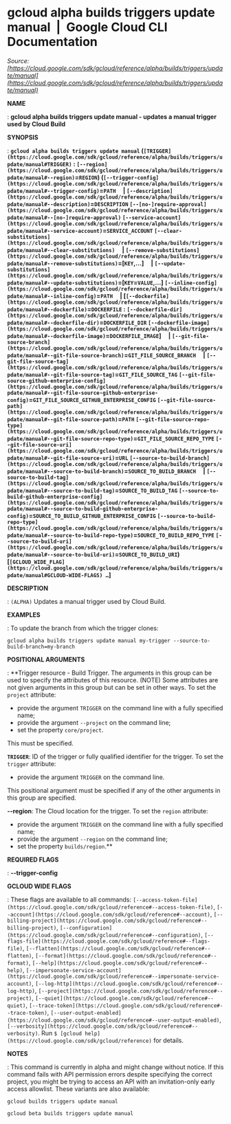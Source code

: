 # gcloud alpha builds triggers update manual  |  Google Cloud CLI Documentation

*Source: [https://cloud.google.com/sdk/gcloud/reference/alpha/builds/triggers/update/manual](https://cloud.google.com/sdk/gcloud/reference/alpha/builds/triggers/update/manual)*

**NAME**

: **gcloud alpha builds triggers update manual - updates a manual trigger used by Cloud Build**

**SYNOPSIS**

: **`gcloud alpha builds triggers update manual` (`[TRIGGER](https://cloud.google.com/sdk/gcloud/reference/alpha/builds/triggers/update/manual#TRIGGER)` : `[--region](https://cloud.google.com/sdk/gcloud/reference/alpha/builds/triggers/update/manual#--region)`=`REGION`) (`[--trigger-config](https://cloud.google.com/sdk/gcloud/reference/alpha/builds/triggers/update/manual#--trigger-config)`=`PATH`     | `[--description](https://cloud.google.com/sdk/gcloud/reference/alpha/builds/triggers/update/manual#--description)`=`DESCRIPTION` `[--[no-]require-approval](https://cloud.google.com/sdk/gcloud/reference/alpha/builds/triggers/update/manual#--[no-]require-approval)` `[--service-account](https://cloud.google.com/sdk/gcloud/reference/alpha/builds/triggers/update/manual#--service-account)`=`SERVICE_ACCOUNT` `[--clear-substitutions](https://cloud.google.com/sdk/gcloud/reference/alpha/builds/triggers/update/manual#--clear-substitutions)`     | `[--remove-substitutions](https://cloud.google.com/sdk/gcloud/reference/alpha/builds/triggers/update/manual#--remove-substitutions)`=[`KEY`,…]     | `[--update-substitutions](https://cloud.google.com/sdk/gcloud/reference/alpha/builds/triggers/update/manual#--update-substitutions)`=[`KEY`=`VALUE`,…] `[--inline-config](https://cloud.google.com/sdk/gcloud/reference/alpha/builds/triggers/update/manual#--inline-config)`=`PATH`     | [`[--dockerfile](https://cloud.google.com/sdk/gcloud/reference/alpha/builds/triggers/update/manual#--dockerfile)`=`DOCKERFILE` : `[--dockerfile-dir](https://cloud.google.com/sdk/gcloud/reference/alpha/builds/triggers/update/manual#--dockerfile-dir)`=`DOCKERFILE_DIR` `[--dockerfile-image](https://cloud.google.com/sdk/gcloud/reference/alpha/builds/triggers/update/manual#--dockerfile-image)`=`DOCKERFILE_IMAGE`]     | `[--git-file-source-branch](https://cloud.google.com/sdk/gcloud/reference/alpha/builds/triggers/update/manual#--git-file-source-branch)`=`GIT_FILE_SOURCE_BRANCH`     | `[--git-file-source-tag](https://cloud.google.com/sdk/gcloud/reference/alpha/builds/triggers/update/manual#--git-file-source-tag)`=`GIT_FILE_SOURCE_TAG` `[--git-file-source-github-enterprise-config](https://cloud.google.com/sdk/gcloud/reference/alpha/builds/triggers/update/manual#--git-file-source-github-enterprise-config)`=`GIT_FILE_SOURCE_GITHUB_ENTERPRISE_CONFIG` `[--git-file-source-path](https://cloud.google.com/sdk/gcloud/reference/alpha/builds/triggers/update/manual#--git-file-source-path)`=`PATH` `[--git-file-source-repo-type](https://cloud.google.com/sdk/gcloud/reference/alpha/builds/triggers/update/manual#--git-file-source-repo-type)`=`GIT_FILE_SOURCE_REPO_TYPE` `[--git-file-source-uri](https://cloud.google.com/sdk/gcloud/reference/alpha/builds/triggers/update/manual#--git-file-source-uri)`=`URL` `[--source-to-build-branch](https://cloud.google.com/sdk/gcloud/reference/alpha/builds/triggers/update/manual#--source-to-build-branch)`=`SOURCE_TO_BUILD_BRANCH`     | `[--source-to-build-tag](https://cloud.google.com/sdk/gcloud/reference/alpha/builds/triggers/update/manual#--source-to-build-tag)`=`SOURCE_TO_BUILD_TAG` `[--source-to-build-github-enterprise-config](https://cloud.google.com/sdk/gcloud/reference/alpha/builds/triggers/update/manual#--source-to-build-github-enterprise-config)`=`SOURCE_TO_BUILD_GITHUB_ENTERPRISE_CONFIG` `[--source-to-build-repo-type](https://cloud.google.com/sdk/gcloud/reference/alpha/builds/triggers/update/manual#--source-to-build-repo-type)`=`SOURCE_TO_BUILD_REPO_TYPE` `[--source-to-build-uri](https://cloud.google.com/sdk/gcloud/reference/alpha/builds/triggers/update/manual#--source-to-build-uri)`=`SOURCE_TO_BUILD_URI`) [`[GCLOUD_WIDE_FLAG](https://cloud.google.com/sdk/gcloud/reference/alpha/builds/triggers/update/manual#GCLOUD-WIDE-FLAGS) …`]**

**DESCRIPTION**

: `(ALPHA)` Updates a manual trigger used by Cloud Build.

**EXAMPLES**

: To update the branch from which the trigger clones:

```
gcloud alpha builds triggers update manual my-trigger --source-to-build-branch=my-branch
```

**POSITIONAL ARGUMENTS**

: **Trigger resource - Build Trigger. The arguments in this group can be used to
specify the attributes of this resource. (NOTE) Some attributes are not given
arguments in this group but can be set in other ways.
To set the `project` attribute:

- provide the argument `TRIGGER` on the command line with a fully
specified name;
- provide the argument `--project` on the command line;
- set the property `core/project`.

This must be specified.

**`TRIGGER`**:
ID of the trigger or fully qualified identifier for the trigger.
To set the `trigger` attribute:

- provide the argument `TRIGGER` on the command line.

This positional argument must be specified if any of the other arguments in this
group are specified.

**--region**:
The Cloud location for the trigger.
To set the `region` attribute:

- provide the argument `TRIGGER` on the command line with a fully
specified name;
- provide the argument `--region` on the command line;
- set the property `builds/region`.**

**REQUIRED FLAGS**

: **--trigger-config**

**GCLOUD WIDE FLAGS**

: These flags are available to all commands: `[--access-token-file](https://cloud.google.com/sdk/gcloud/reference#--access-token-file)`,
`[--account](https://cloud.google.com/sdk/gcloud/reference#--account)`, `[--billing-project](https://cloud.google.com/sdk/gcloud/reference#--billing-project)`,
`[--configuration](https://cloud.google.com/sdk/gcloud/reference#--configuration)`,
`[--flags-file](https://cloud.google.com/sdk/gcloud/reference#--flags-file)`,
`[--flatten](https://cloud.google.com/sdk/gcloud/reference#--flatten)`, `[--format](https://cloud.google.com/sdk/gcloud/reference#--format)`, `[--help](https://cloud.google.com/sdk/gcloud/reference#--help)`, `[--impersonate-service-account](https://cloud.google.com/sdk/gcloud/reference#--impersonate-service-account)`,
`[--log-http](https://cloud.google.com/sdk/gcloud/reference#--log-http)`,
`[--project](https://cloud.google.com/sdk/gcloud/reference#--project)`, `[--quiet](https://cloud.google.com/sdk/gcloud/reference#--quiet)`, `[--trace-token](https://cloud.google.com/sdk/gcloud/reference#--trace-token)`, `[--user-output-enabled](https://cloud.google.com/sdk/gcloud/reference#--user-output-enabled)`,
`[--verbosity](https://cloud.google.com/sdk/gcloud/reference#--verbosity)`.
Run `$ [gcloud help](https://cloud.google.com/sdk/gcloud/reference)` for details.

**NOTES**

: This command is currently in alpha and might change without notice. If this
command fails with API permission errors despite specifying the correct project,
you might be trying to access an API with an invitation-only early access
allowlist. These variants are also available:

```
gcloud builds triggers update manual
```

```
gcloud beta builds triggers update manual
```